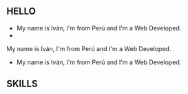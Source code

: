## HELLO

* My name is Iván, I'm from Perú and I'm a Web Developed.
*
 My name is Iván, I'm from Perú and I'm a Web Developed.
* My name is Iván, I'm from Perú and I'm a Web Developed.

## SKILLS